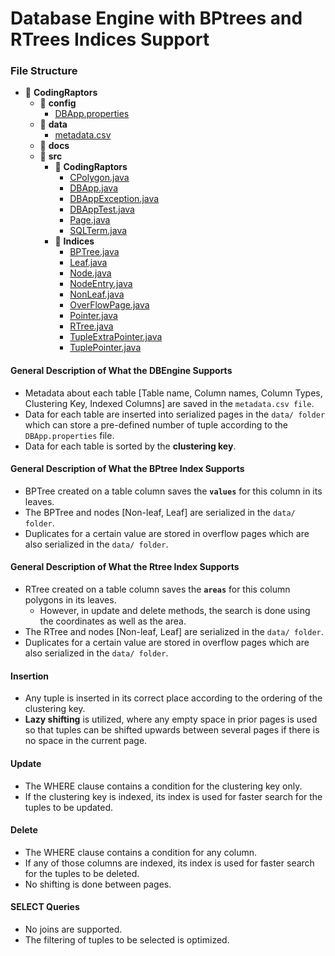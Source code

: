 # Database Engine with BPtrees and RTrees Indices Support
### File Structure
- :open_file_folder: __CodingRaptors__
   - :open_file_folder: __config__
     - [DBApp.properties](config/DBApp.properties)
   - :open_file_folder: __data__
     - [metadata.csv](data/metadata.csv)
   - :open_file_folder: __docs__
   - :open_file_folder: __src__
     - :open_file_folder: __CodingRaptors__
       - [CPolygon.java](src/CodingRaptors/CPolygon.java)
       - [DBApp.java](src/CodingRaptors/DBApp.java)
       - [DBAppException.java](src/CodingRaptors/DBAppException.java)
       - [DBAppTest.java](src/CodingRaptors/DBAppTest.java)
       - [Page.java](src/CodingRaptors/Page.java)
       - [SQLTerm.java](src/CodingRaptors/SQLTerm.java)
     - :open_file_folder: __Indices__
       - [BPTree.java](src/Indices/BPTree.java)
       - [Leaf.java](src/Indices/Leaf.java)
       - [Node.java](src/Indices/Node.java)
       - [NodeEntry.java](src/Indices/NodeEntry.java)
       - [NonLeaf.java](src/Indices/NonLeaf.java)
       - [OverFlowPage.java](src/Indices/OverFlowPage.java)
       - [Pointer.java](src/Indices/Pointer.java)
       - [RTree.java](src/Indices/RTree.java)
       - [TupleExtraPointer.java](src/Indices/TupleExtraPointer.java)
       - [TuplePointer.java](src/Indices/TuplePointer.java)

#### General Description of What the DBEngine Supports
- Metadata about each table [Table name, Column names, Column Types, Clustering Key, Indexed Columns] are saved in the `metadata.csv file`.
- Data for each table are inserted into serialized pages in the `data/ folder` which can store a pre-defined number of tuple according to the `DBApp.properties` file.
- Data for each table is sorted by the **clustering key**.

#### General Description of What the BPtree Index Supports
- BPTree created on a table column saves the **`values`** for this column in its leaves.
- The BPTree and nodes [Non-leaf, Leaf] are serialized in the `data/ folder`.
- Duplicates for a certain value are stored in overflow pages which are also serialized in the `data/ folder`.

#### General Description of What the Rtree Index Supports
- RTree created on a table column saves the **`areas`** for this column polygons in its leaves.
   - However, in update and delete methods, the search is done using the coordinates as well as the area.
- The RTree and nodes [Non-leaf, Leaf] are serialized in the `data/ folder`.
- Duplicates for a certain value are stored in overflow pages which are also serialized in the `data/ folder`.

#### Insertion
- Any tuple is inserted in its correct place according to the ordering of the clustering key.
- **Lazy shifting** is utilized, where any empty space in prior pages is used so that tuples can be shifted upwards between several pages if there is no space in the current page.

#### Update
- The WHERE clause contains a condition for the clustering key only.
- If the clustering key is indexed, its index is used for faster search for the tuples to be updated.

#### Delete
- The WHERE clause contains a condition for any column.
- If any of those columns are indexed, its index is used for faster search for the tuples to be deleted.
- No shifting is done between pages.

#### SELECT Queries
- No joins are supported.
- The filtering of tuples to be selected is optimized.
